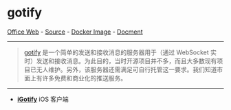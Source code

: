 # gotify

[Office Web][1] - [Source][2] - [Docker Image][3] - [Docment][4]

---

> [gotify][1] 是一个简单的发送和接收消息的服务器用于（通过 WebSocket 实时）发送和接收消息。为此目的，当时开源项目并不多，而且大多数现有项目已无人维护。另外，该服务器还需满足可自行托管这一要求。我们知道市面上有许多免费和商业化的推送服务。

[1]:https://gotify.net/
[2]:https://gotify.net/docs/
[3]:https://hub.docker.com/r/gotify/server
[4]:https://github.com/gotify/server

---

- [**iGotify**](https://github.com/androidseb25/iGotify-Notification-Assistent) iOS 客户端
